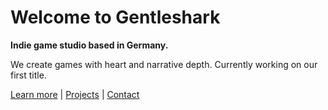 # Welcome to Gentleshark

**Indie game studio based in Germany.**

We create games with heart and narrative depth. Currently working on our first title.

[Learn more](/en/about/) | [Projects](/en/projects/) | [Contact](/en/contact/)